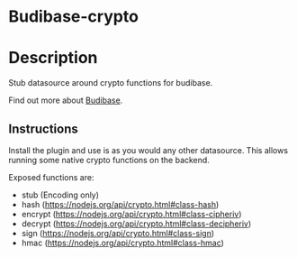 # Budibase-crypto

# Description
Stub datasource around crypto functions for budibase.

Find out more about [Budibase](https://github.com/Budibase/budibase).

## Instructions

Install the plugin and use is as you would any other datasource. This allows running some native crypto functions on the backend.

Exposed functions are:
 * stub (Encoding only)
 * hash (https://nodejs.org/api/crypto.html#class-hash)
 * encrypt (https://nodejs.org/api/crypto.html#class-cipheriv)
 * decrypt (https://nodejs.org/api/crypto.html#class-decipheriv)
 * sign (https://nodejs.org/api/crypto.html#class-sign)
 * hmac (https://nodejs.org/api/crypto.html#class-hmac)
